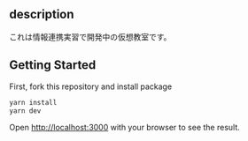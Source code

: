 ## description
これは情報連携実習で開発中の仮想教室です。

## Getting Started

First, fork this repository and install package

```bash
yarn install
yarn dev
```

Open [http://localhost:3000](http://localhost:3000) with your browser to see the result.
